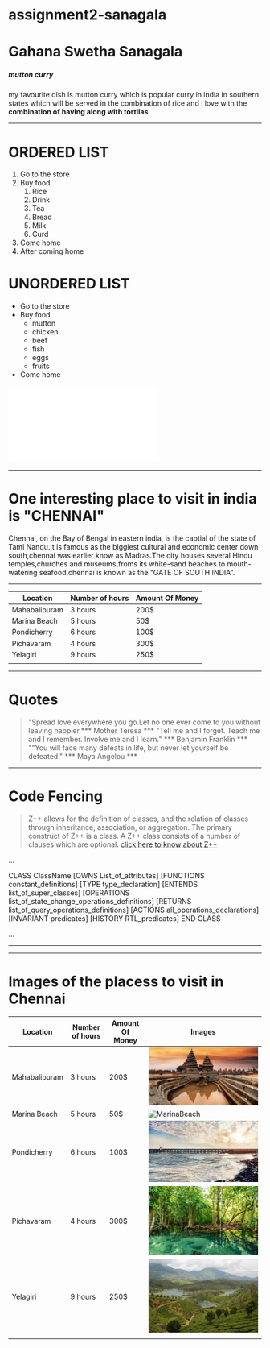# assignment2-sanagala
# Gahana Swetha Sanagala
##### mutton curry
my favourite dish is mutton curry which is popular curry in india in southern states which will be served in the combination of rice and i love with the
**combination of having along with tortilas** 

__________________________________________
# ORDERED LIST
1. Go to the store
2. Buy food
   1. Rice
   2. Drink
   3. Tea
   4. Bread
   5. Milk
   6. Curd
3. Come home
4. After coming home

# UNORDERED LIST
*  Go to the store
*  Buy food
   * mutton
   * chicken
   * beef
   * fish
   * eggs
   * fruits
* Come home    

![link for about me](AboutMe.md)

--------------------------------------------------------
# One interesting place to visit in india is "CHENNAI"
 
 Chennai, on the Bay of Bengal in eastern india, is the captial of the state of Tami Nandu.It is famous as the biggiest cultural and economic center down south,chennai was earlier know as Madras.The city houses several Hindu temples,churches and museums,froms its white-sand beaches to mouth-watering seafood,chennai is known as the "GATE OF SOUTH INDIA".

-----------------------------------------------------------

|  Location    |   Number of hours |  Amount Of Money |
|--------------|-------------------|----------------  |
| Mahabalipuram|       3 hours     |   200$           |
| Marina Beach |       5 hours     |     50$          |
| Pondicherry  |       6 hours     |     100$         |
| Pichavaram   |       4 hours     |     300$         |
| Yelagiri     |       9 hours     |     250$         |
|              |                   |                  |

---------------------------------------------------------

# Quotes

> "Spread love everywhere you go.Let no one ever come to you without leaving happier.*** Mother Teresa ***
> "Tell me and I forget. Teach me and I remember. Involve me and I learn." *** Benjamin Franklin ***
> ""You will face many defeats in life, but never let yourself be defeated." *** Maya Angelou ***

---------------------------------------------------------

# Code Fencing 

> Z++ allows for the definition of classes, and the relation of classes through inheritance, association, or aggregation. The primary construct of Z++ is a class. A Z++ class consists of a number of clauses which are optional.
[click here to know about Z++](https://en.wikipedia.org/wiki/List_of_programming_languages)

...

CLASS ClassName
  [OWNS List_of_attributes]
  [FUNCTIONS constant_definitions]
  [TYPE type_declaration]
  [ENTENDS list_of_super_classes]
  [OPERATIONS list_of_state_change_operations_definitions]
  [RETURNS list_of_query_operations_definitions]
  [ACTIONS all_operations_declarations]
  [INVARIANT predicates]
  [HISTORY RTL_predicates]
END CLASS

...

***

----------------------------------------------------------

# Images of the placess to visit in Chennai

|  Location    |   Number of hours |  Amount Of Money |             Images                      |        
|--------------|-------------------|------------------|----------------------------------------- |
| Mahabalipuram|       3 hours     |   200$           |![Mahabalipuram](mahabalipuram.jpg)       |
| Marina Beach |       5 hours     |     50$          |![MarinaBeach](marienabeachchennai.jpg)   |
| Pondicherry  |       6 hours     |     100$         |![Pondicherry](Pondichery.jpg)            |
| Pichavaram   |       4 hours     |     300$         |![Pichavaram](pichavaram.jpg)             |
| Yelagiri     |       9 hours     |     250$         |![Yelagiri](yelagiri.jpg)                 |
|              |                   |                  |                                          |